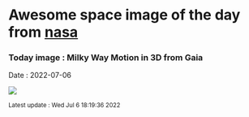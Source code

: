 
# Awesome space image of the day from [nasa](https://api.nasa.gov/)

### Today image : Milky Way Motion in 3D from Gaia

Date : 2022-07-06


![](https://apod.nasa.gov/apod/image/2207/MilkyWayMotion_Gaia_1080.jpg)

<small>Latest update : Wed Jul  6 18:19:36 2022</small>


